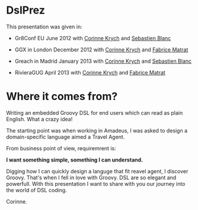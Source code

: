 DslPrez
=======

This presentation was given in:
- Gr8Conf EU June 2012 with [Corinne Krych](http://corinnekrych.github.io/) and [Sebastien Blanc](https://github.com/sebastienblanc) 

- GGX in London December 2012 with [Corinne Krych](http://corinnekrych.github.io/) and [Fabrice Matrat](http://fabricematrat.github.io/)    

- Greach in Madrid January 2013 with [Corinne Krych](http://corinnekrych.github.io/) and [Sebastien Blanc](https://github.com/sebastienblanc) 

- RivieraGUG April 2013 with [Corinne Krych](http://corinnekrych.github.io/) and [Fabrice Matrat](http://fabricematrat.github.io/)    

Where it comes from?
====================
Writing an embedded Groovy DSL for end users which can read as plain English. What a crazy idea!

The starting point was when working in Amadeus, I was asked to design a domain-specific language aimed a Travel Agent.

From business point of view, requiremrent is: 

**I want something simple, something I can understand.** 

Digging how I can quickly design a languge that fit reavel agent, I discover Groovy.
That's when I fell in love with Groovy. DSL are so elegant and powerfull.
With this presentation I want to share with you our journey into the world of DSL coding.

Corinne.

